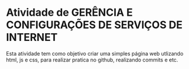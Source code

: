 # Atividade de GERÊNCIA E CONFIGURAÇÕES DE SERVIÇOS DE INTERNET

Esta atividade tem como objetivo criar uma simples página web utlizando html, js e css, para realizar pratica no github, realizando commits e etc. 